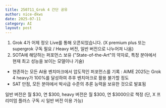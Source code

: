 ```yaml
---
title: 250711_Grok 4 간단 공유
author: nice-dkws
date: 2025-07-11
category: AI
layout: post
---
```


1. Grok 4가 어제 정오 Live를 통해 오픈되었습니다.
(X premium plus 또는 supergrok 구독 필요 / Heavy 버전, 일반 버전으로 나누어져 나옴)
2. SOTA에 해당하는 퍼포먼스 보유 ("State-of-the-Art"의 약자로, 특정 분야에서 현재 최고 성능을 보이는 모델이나 기술)
- 현존하는 모든 AI용 벤치마크에서 압도적인 퍼포먼스를 기록
  : AIME 2025는 Grok 4 heavy가 100%를 달성하여 추후 벤치마크로 활용 불가할 정도
- SAT 만점, 모든 분야에서 박사급 수준의 추론 능력을 보유한 것으로 발표됨

일반 버전은 월 $30, 연 $300, heavy 버전은 월 $300, 연 $3000으로 책정
(단, X 프리미엄 플러스 구독 시 일반 버전 이용 가능)